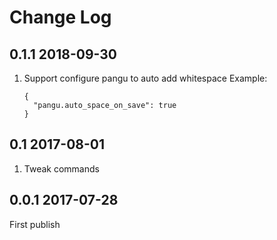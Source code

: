 # Change Log

## 0.1.1 2018-09-30
1. Support configure pangu to auto add whitespace
    Example:
    ``` JS
    {
      "pangu.auto_space_on_save": true
    }
    ```

## 0.1 2017-08-01
1. Tweak commands

## 0.0.1 2017-07-28
First publish
